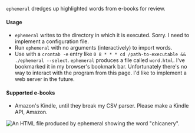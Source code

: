 `ephemeral` dredges up highlighted words from e-books for review.

#### Usage

- `ephemeral` writes to the directory in which it is executed. Sorry. I need to implement a configuration file.
- Run `ephemeral` with no arguments (interactively) to import words.
- Use with a `crontab -e` entry like `0 8 * * * cd /path-to-executable && ./ephemeral --select`. `ephemeral` produces a file called `word.html`. I've bookmarked it in my browser's bookmark bar. Unfortunately there's no way to interact with the program from this page. I'd like to implement a web server in the future.

#### Supported e-books

- Amazon's Kindle, until they break my CSV parser. Please make a Kindle API, Amazon.

![An HTML file produced by ephemeral showing the word "chicanery".](https://www.dropbox.com/s/zm1zfx41aigrhs8/word.png?raw=1)
